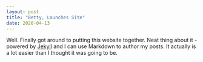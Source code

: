 ```yaml
---
layout: post
title: "Betty, Launches Site"
date: 2020-04-13
---
```


Well. Finally got around to putting this website together.
Neat thing about it - powered by [Jekyll](http://jekyllrb.com) and 
I can use Markdown to author my posts. It actually is a lot easier than I thought it was going to be.
